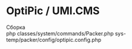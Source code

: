 # OptiPic / UMI.CMS

Сборка  
php classes/system/commands/Packer.php sys-temp/packer/config/optipic.config.php
